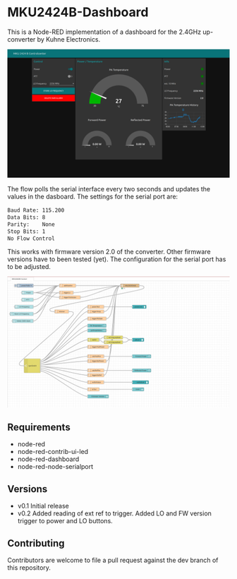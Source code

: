 # MKU2424B-Dashboard

This is a Node-RED implementation of a dashboard for the 2.4GHz up-converter by Kuhne Electronics.

![MKU2424B Dashboard](Dashboard.png)

The flow polls the serial interface every two seconds and updates the values in the dasboard. The settings for the serial port are:

```
Baud Rate: 115.200
Data Bits: 8
Parity:    None
Stop Bits: 1
No Flow Control
```

This works with firmware version 2.0 of the converter. Other firmware versions have to been tested (yet). The configuration for the serial port has to be adjusted.

![MKU2424B Dashboard Node-RED Flow](Flow.png)

## Requirements

* node-red
* node-red-contrib-ui-led
* node-red-dashboard
* node-red-node-serialport

## Versions

* v0.1 Initial release
* v0.2 Added reading of ext ref to trigger. Added LO and FW version trigger to power and LO buttons.

## Contributing

Contributors are welcome to file a pull request against the dev branch of this repository.
